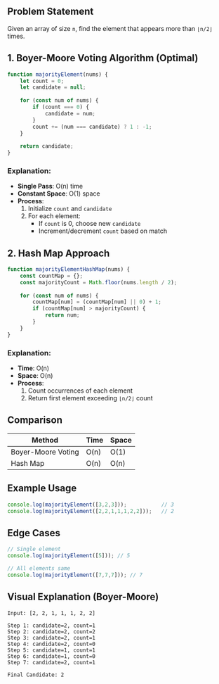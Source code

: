 
## Problem Statement
Given an array of size `n`, find the element that appears more than `⌊n/2⌋` times.

## 1. Boyer-Moore Voting Algorithm (Optimal)

```javascript
function majorityElement(nums) {
    let count = 0;
    let candidate = null;
    
    for (const num of nums) {
        if (count === 0) {
            candidate = num;
        }
        count += (num === candidate) ? 1 : -1;
    }
    
    return candidate;
}
```

### Explanation:
- **Single Pass**: O(n) time
- **Constant Space**: O(1) space
- **Process**:
  1. Initialize `count` and `candidate`
  2. For each element:
     - If `count` is 0, choose new `candidate`
     - Increment/decrement `count` based on match

## 2. Hash Map Approach

```javascript
function majorityElementHashMap(nums) {
    const countMap = {};
    const majorityCount = Math.floor(nums.length / 2);
    
    for (const num of nums) {
        countMap[num] = (countMap[num] || 0) + 1;
        if (countMap[num] > majorityCount) {
            return num;
        }
    }
}
```

### Explanation:
- **Time**: O(n)
- **Space**: O(n)
- **Process**:
  1. Count occurrences of each element
  2. Return first element exceeding `⌊n/2⌋` count

## Comparison

| Method               | Time | Space |
|----------------------|------|-------|
| Boyer-Moore Voting   | O(n) | O(1)  |
| Hash Map             | O(n) | O(n)  |

## Example Usage

```javascript
console.log(majorityElement([3,2,3]));           // 3
console.log(majorityElement([2,2,1,1,1,2,2]));   // 2
```

## Edge Cases

```javascript
// Single element
console.log(majorityElement([5])); // 5

// All elements same
console.log(majorityElement([7,7,7])); // 7
```

## Visual Explanation (Boyer-Moore)

```
Input: [2, 2, 1, 1, 1, 2, 2]

Step 1: candidate=2, count=1
Step 2: candidate=2, count=2
Step 3: candidate=2, count=1
Step 4: candidate=2, count=0
Step 5: candidate=1, count=1
Step 6: candidate=1, count=0
Step 7: candidate=2, count=1

Final Candidate: 2
```
